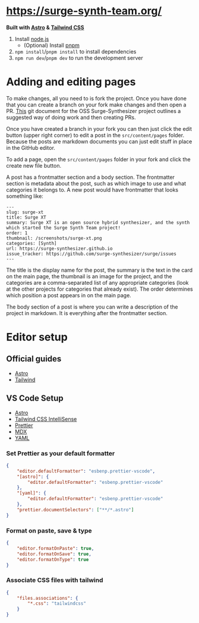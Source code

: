 # https://surge-synth-team.org/

**Built with [Astro](https://astro.build/) & [Tailwind CSS](https://tailwindcss.com/)**

1. Install [node.js](https://nodejs.org/en)
    - (Optional) Install [pnpm](https://pnpm.io/)
2. `npm install`/`pnpm install` to install dependencies
3. `npm run dev`/`pnpm dev` to run the development server

# Adding and editing pages

To make changes, all you need to is fork the project. Once you have done that you can create a branch on your fork make changes and then open a PR. [This](https://github.com/surge-synthesizer/surge/blob/main/doc/How%20to%20Git.md) git document for the OSS Surge-Synthesizer project outlines a suggested way of doing work and then creating PRs.

Once you have created a branch in your fork you can then just click the edit button (upper right corner) to edit a post in the `src/content/pages` folder. Because the posts are markdown documents you can just edit stuff in place in the GitHub editor.

To add a page, open the `src/content/pages` folder in your fork and click the create new file button.

A post has a frontmatter section and a body section. The frontmatter section is metadata about the post, such as which image to use and what categories it belongs to. A new post would have frontmatter that looks something like:

```
---
slug: surge-xt
title: Surge XT
summary: Surge XT is an open source hybrid synthesizer, and the synth which started the Surge Synth Team project!
order: 1
thumbnail: /screenshots/surge-xt.png
categories: [Synth]
url: https://surge-synthesizer.github.io
issue_tracker: https://github.com/surge-synthesizer/surge/issues
---
```

The title is the display name for the post, the summary is the text in the card on the main page, the thumbnail is an image for the project, and the categories are a comma-separated list of any appropriate categories (look at the other projects for categories that already exist). The order determines which position a post appears in on the main page.

The body section of a post is where you can write a description of the project in markdown. It is everything after the frontmatter section.

# Editor setup

## Official guides

-   [Astro](https://docs.astro.build/en/editor-setup/)
-   [Tailwind](https://tailwindcss.com/docs/editor-setup)

## VS Code Setup

-   [Astro](https://marketplace.visualstudio.com/items?itemName=astro-build.astro-vscode)
-   [Tailwind CSS IntelliSense](https://marketplace.visualstudio.com/items?itemName=bradlc.vscode-tailwindcss)
-   [Prettier](https://marketplace.visualstudio.com/items?itemName=esbenp.prettier-vscode)
-   [MDX](https://marketplace.visualstudio.com/items?itemName=unifiedjs.vscode-mdx)
-   [YAML](https://marketplace.visualstudio.com/items?itemName=redhat.vscode-yaml)

### Set Prettier as your default formatter

```json
{
    "editor.defaultFormatter": "esbenp.prettier-vscode",
    "[astro]": {
        "editor.defaultFormatter": "esbenp.prettier-vscode"
    },
    "[yaml]": {
        "editor.defaultFormatter": "esbenp.prettier-vscode"
    },
    "prettier.documentSelectors": ["**/*.astro"]
}
```

### Format on paste, save & type

```json
{
    "editor.formatOnPaste": true,
    "editor.formatOnSave": true,
    "editor.formatOnType": true
}
```

### Associate CSS files with tailwind

```json
{
    "files.associations": {
        "*.css": "tailwindcss"
    }
}
```
